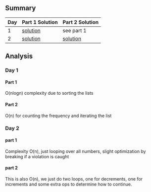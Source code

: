 ## Summary
| Day        | Part 1 Solution | Part 2 Solution     |
|------------|--------------|---------------------|
| 1          | [solution](1.py) | see part 1 |
| 2          | [solution](2.py) | [solution](2_p2.py) |

## Analysis

### Day 1

#### Part 1
O(nlogn) complexity due to sorting the lists
#### Part 2
O(n) for counting the frequency and iterating the list

### Day 2

#### part 1
Complexity O(n), just looping over all numbers, slight optimization by breaking if a violation is caught

#### part 2
This is also O(n), we just do two loops, one for decrements, one for increments and some extra ops to determine how to continue.